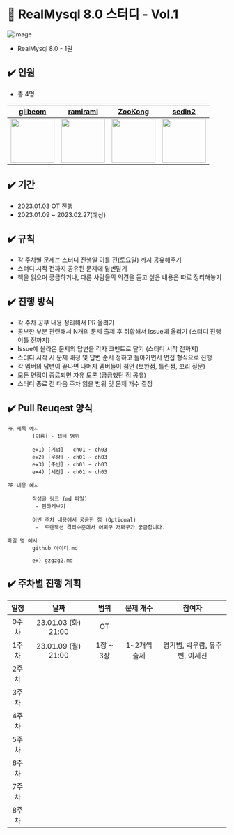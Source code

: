 # 📌 RealMysql 8.0 스터디 - Vol.1
![image](https://user-images.githubusercontent.com/56028408/210354042-cef12393-88ac-4e00-aa85-908a4a4ee504.png)
- RealMysql 8.0 - 1권

## ✔️ 인원
- 총 4명

| [giibeom](https://github.com/giibeom)                                                                      | [ramirami](https://github.com/gzgzg2)                                                                     | [ZooKong](https://github.com/ZooKong)                                                                      | [sedin2](https://github.com/sedin2)                                                                       |
|------------------------------------------------------------------------------------------------------------|-----------------------------------------------------------------------------------------------------------|------------------------------------------------------------------------------------------------------------|-----------------------------------------------------------------------------------------------------------|
 [<img src="https://avatars.githubusercontent.com/u/59248326?v=4" width="100">](https://github.com/giibeom) | [<img src="https://avatars.githubusercontent.com/u/56028408?v=4" width="100">](https://github.com/gzgzg2) | [<img src="https://avatars.githubusercontent.com/u/55978933?v=4" width="100">](https://github.com/ZooKong) | [<img src="https://avatars.githubusercontent.com/u/53131108?v=4" width="100">](https://github.com/sedin2) |

## ✔️ 기간
- 2023.01.03 OT 진행
- 2023.01.09 ~ 2023.02.27(예상)

## ✔️ 규칙
- 각 주차별 문제는 스터디 진행일 이틀 전(토요일) 까지 공유해주기
- 스터디 시작 전까지 공유된 문제에 답변달기
- 책을 읽으며 궁금하거나, 다른 사람들의 의견을 듣고 싶은 내용은 따로 정리해놓기

## ✔️ 진행 방식
- 각 주차 공부 내용 정리해서 PR 올리기
- 공부한 부분 관련해서 N개의 문제 출제 후 취합해서 Issue에 올리기 (스터디 진행 이틀 전까지)
- Issue에 올라온 문제의 답변을 각자 코멘트로 달기 (스터디 시작 전까지)
- 스터디 시작 시 문제 배정 및 답변 순서 정하고 돌아가면서 면접 형식으로 진행
- 각 멤버의 답변이 끝나면 나머지 멤버들이 첨언 (보완점, 틀린점, 꼬리 질문)
- 모든 면접이 종료되면 자유 토론 (궁금했던 점 공유)
- 스터디 종료 전 다음 주차 읽을 범위 및 문제 개수 결정

## ✔️ Pull Reuqest 양식
```text
PR 제목 예시 
        [이름] - 챕터 범위

        ex1) [기범] - ch01 ~ ch03
        ex2) [우람] - ch01 ~ ch03
        ex3) [주빈] - ch01 ~ ch03
        ex4) [세진] - ch01 ~ ch03

PR 내용 예시

        작성글 링크 (md 파일)
         - 편하게보기
        
        이번 주차 내용에서 궁금한 점 (Optional)
         -  트랜잭션 격리수준에서 어쩌구 저쩌구가 궁금합니다.

파일 명 예시
        github 아이디.md

        ex) gzgzg2.md
```

## ✔️ 주차별 진행 계획
|일정|날짜|범위|문제 개수|참여자
|:--:|:--:|:--:|:--:|:--:|
|0주차|23.01.03 (화) 21:00|OT||
|1주차|23.01.09 (월) 21:00|1장 ~ 3장|1~2개씩 출제| 명기범, 박우람, 유주빈, 이세진|
|2주차|||||
|3주차|||||
|4주차|||||
|5주차|||||
|6주차|||||
|7주차|||||
|8주차|||||
